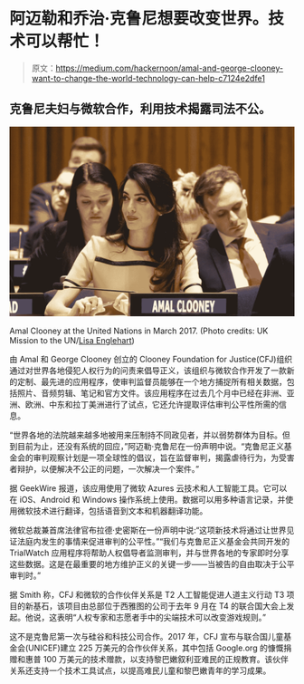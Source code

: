 # 阿迈勒和乔治·克鲁尼想要改变世界。技术可以帮忙！

> 原文：<https://medium.com/hackernoon/amal-and-george-clooney-want-to-change-the-world-technology-can-help-c7124e2dfe1>

## 克鲁尼夫妇与微软合作，利用技术揭露司法不公。

![](img/26434a00315b9f526fc39923a7db363c.png)

Amal Clooney at the United Nations in March 2017\. (Photo credits: UK Mission to the UN/[Lisa Englehart](https://medium.com/u/3dc78a5e498d?source=post_page-----c7124e2dfe1--------------------------------))

由 Amal 和 George Clooney 创立的 Clooney Foundation for Justice(CFJ)组织通过对世界各地侵犯人权行为的问责来倡导正义，该组织与微软合作开发了一款新的定制、最先进的应用程序，使审判监督员能够在一个地方捕捉所有相关数据，包括照片、音频剪辑、笔记和官方文件。该应用程序在过去几个月中已经在非洲、亚洲、欧洲、中东和拉丁美洲进行了试点，它还允许提取评估审判公平性所需的信息。

“世界各地的法院越来越多地被用来压制持不同政见者，并以弱势群体为目标。但到目前为止，还没有系统的回应，”阿迈勒·克鲁尼在一份声明中说。“克鲁尼正义基金会的审判观察计划是一项全球性的倡议，旨在监督审判，揭露虐待行为，为受害者辩护，以便解决不公正的问题，一次解决一个案件。”

据 GeekWire 报道，该应用使用了微软 Azures 云技术和人工智能工具。它可以在 iOS、Android 和 Windows 操作系统上使用。数据可以用多种语言记录，并使用微软技术进行翻译，包括语音到文本和机器翻译功能。

微软总裁兼首席法律官布拉德·史密斯在一份声明中说:“这项新技术将通过让世界见证法庭内发生的事情来促进审判的公平性。”“我们与克鲁尼正义基金会共同开发的 TrialWatch 应用程序将帮助人权倡导者监测审判，并与世界各地的专家即时分享这些数据。这是在最重要的地方维护正义的关键一步——当被告的自由取决于公平审判时。”

据 Smith 称，CFJ 和微软的合作伙伴关系是 T2 人工智能促进人道主义行动 T3 项目的新基石，该项目由总部位于西雅图的公司于去年 9 月在 T4 的联合国大会上发起。他说，这表明“人权专家和志愿者手中的尖端技术可以改变游戏规则。”

这不是克鲁尼第一次与硅谷和科技公司合作。2017 年，CFJ 宣布与联合国儿童基金会(UNICEF)建立 225 万美元的合作伙伴关系，其中包括 Google.org 的慷慨捐赠和惠普 100 万美元的技术赠款，以支持黎巴嫩叙利亚难民的正规教育。该伙伴关系还支持一个技术工具试点，以提高难民儿童和黎巴嫩青年的学习成果。